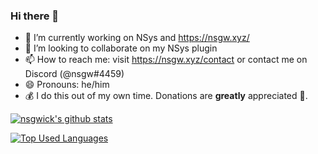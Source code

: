 ### Hi there 👋

<!--
**nsgwick/nsgwick** is a ✨ _special_ ✨ repository because its `README.md` (this file) appears on your GitHub profile.

Here are some ideas to get you started:

- 🔭 I’m currently working on ...
- 🌱 I’m currently learning ...
- 👯 I’m looking to collaborate on ...
- 🤔 I’m looking for help with ...
- 💬 Ask me about ...
- 📫 How to reach me: ...
- 😄 Pronouns: ...
- ⚡ Fun fact: ...
-->

- 🔭 I’m currently working on NSys and https://nsgw.xyz/
- 👯 I’m looking to collaborate on my NSys plugin
- 📫 How to reach me: visit https://nsgw.xyz/contact or contact me on Discord (@nsgw#4459)
- 😄 Pronouns: he/him
- 💰 I do this out of my own time. Donations are __greatly__ appreciated 🙏.

[![nsgwick's github stats](https://github-readme-stats.vercel.app/api?username=nsgwick&show_icons=true&include_all_commits=true&theme=maroongold)](https://github.com/nsgwick/nsgwick)

[![Top Used Languages](https://github-readme-stats.vercel.app/api/top-langs/?username=nsgwick&layout=compact&theme=maroongold)](https://github.com/nsgwick/nsgwick)

